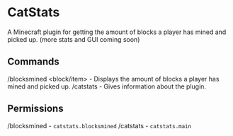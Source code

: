 # CatStats
A Minecraft plugin for getting the amount of blocks a player has mined and picked up. (more stats and GUI coming soon)

## Commands
/blocksmined <player> <block/item> - Displays the amount of blocks a player has mined and picked up.
/catstats - Gives information about the plugin.

## Permissions
/blocksmined - `catstats.blocksmined`
/catstats - `catstats.main`
